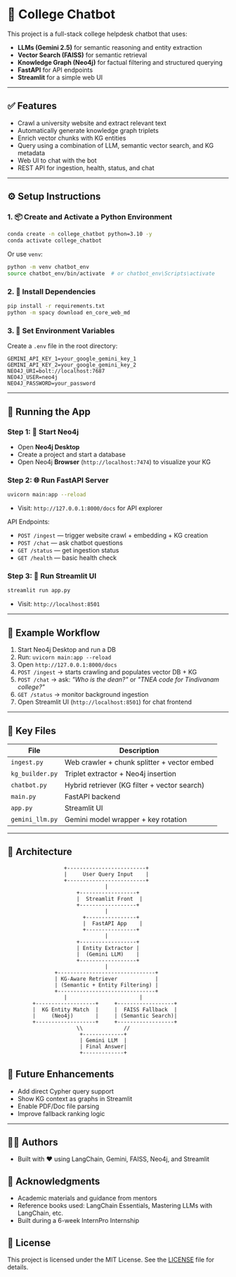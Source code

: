 # 📘 College Chatbot 

This project is a full-stack college helpdesk chatbot that uses:

* **LLMs (Gemini 2.5)** for semantic reasoning and entity extraction
* **Vector Search (FAISS)** for semantic retrieval
* **Knowledge Graph (Neo4j)** for factual filtering and structured querying
* **FastAPI** for API endpoints
* **Streamlit** for a simple web UI

---

## ✅ Features

* Crawl a university website and extract relevant text
* Automatically generate knowledge graph triplets
* Enrich vector chunks with KG entities
* Query using a combination of LLM, semantic vector search, and KG metadata
* Web UI to chat with the bot
* REST API for ingestion, health, status, and chat

---

## ⚙️ Setup Instructions

### 1. 📦 Create and Activate a Python Environment

```bash
conda create -n college_chatbot python=3.10 -y
conda activate college_chatbot
```

Or use `venv`:

```bash
python -m venv chatbot_env
source chatbot_env/bin/activate  # or chatbot_env\Scripts\activate
```

### 2. 🧩 Install Dependencies

```bash
pip install -r requirements.txt
python -m spacy download en_core_web_md
```

### 3. 🔐 Set Environment Variables

Create a `.env` file in the root directory:

```env
GEMINI_API_KEY_1=your_google_gemini_key_1
GEMINI_API_KEY_2=your_google_gemini_key_2
NEO4J_URI=bolt://localhost:7687
NEO4J_USER=neo4j
NEO4J_PASSWORD=your_password
```

---

## 🚀 Running the App

### Step 1: 🧠 Start Neo4j

* Open **Neo4j Desktop**
* Create a project and start a database
* Open Neo4j **Browser** (`http://localhost:7474`) to visualize your KG

### Step 2: 🌐 Run FastAPI Server

```bash
uvicorn main:app --reload
```

* Visit: `http://127.0.0.1:8000/docs` for API explorer

API Endpoints:

* `POST /ingest` — trigger website crawl + embedding + KG creation
* `POST /chat` — ask chatbot questions
* `GET /status` — get ingestion status
* `GET /health` — basic health check

### Step 3: 💬 Run Streamlit UI

```bash
streamlit run app.py
```

* Visit: `http://localhost:8501`

---

## 🧪 Example Workflow

1. Start Neo4j Desktop and run a DB
2. Run: `uvicorn main:app --reload`
3. Open `http://127.0.0.1:8000/docs`
4. `POST /ingest` → starts crawling and populates vector DB + KG
5. `POST /chat` → ask: *"Who is the dean?"* or *"TNEA code for Tindivanam college?"*
6. `GET /status` → monitor background ingestion
7. Open Streamlit UI (`http://localhost:8501`) for chat frontend

---

## 📁 Key Files

| File            | Description                                  |
| --------------- | -------------------------------------------- |
| `ingest.py`     | Web crawler + chunk splitter + vector embed  |
| `kg_builder.py` | Triplet extractor + Neo4j insertion          |
| `chatbot.py`    | Hybrid retriever (KG filter + vector search) |
| `main.py`       | FastAPI backend                              |
| `app.py`        | Streamlit UI                                 |
| `gemini_llm.py` | Gemini model wrapper + key rotation          |

---

## 🧠 Architecture

                      +-------------------------+
                      |     User Query Input    |
                      +-------------------------+
                                   |
                          +------------------+
                          |  Streamlit Front  |
                          +------------------+
                                   |
                            +----------------+
                            |  FastAPI App    |
                            +----------------+
                                   |
                          +------------------+
                          | Entity Extractor |
                          |  (Gemini LLM)    |
                          +------------------+
                                   |
                   +-------------------------------+
                   | KG-Aware Retriever            |
                   | (Semantic + Entity Filtering) |
                   +-------------------------------+
                      |                       | 
            +-------------------+     +------------------+
            |  KG Entity Match  |     |  FAISS Fallback  |
            |     (Neo4j)       |     | (Semantic Search)|
            +-------------------+     +------------------+
                          \\             //
                           +-------------+
                           | Gemini LLM  |
                           | Final Answer|
                           +-------------+


## 🧠 Future Enhancements

* Add direct Cypher query support
* Show KG context as graphs in Streamlit
* Enable PDF/Doc file parsing
* Improve fallback ranking logic

---

## 🧑‍💻 Authors

* Built with ❤️ using LangChain, Gemini, FAISS, Neo4j, and Streamlit

## 🙏 Acknowledgments

- Academic materials and guidance from mentors
- Reference books used: LangChain Essentials, Mastering LLMs with LangChain, etc.
- Built during a 6-week InternPro Internship

## 📜 License

This project is licensed under the MIT License. See the [LICENSE](LICENSE) file for details.
